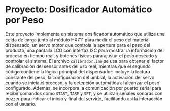# Proyecto: Dosificador Automático por Peso

Este proyecto implementa un sistema dosificador automático que utiliza una celda de carga junto al módulo HX711 para medir el peso del material dispensado, un servo motor que controla la apertura para el paso del producto, una pantalla LCD con interfaz I2C para mostrar la información del proceso en tiempo real, y botones físicos para ajustar el peso deseado y controlar el sistema. El archivo `calibrador.ino` se usa para obtener el factor de calibración del sensor antes del uso real, mientras que el segundo código contiene la lógica principal del dispensador: incluye la lectura constante del peso, la configuración del umbral, la activación del servo cuando se inicia el proceso, y la detención automática al alcanzar el peso configurado. Además, se incorpora la comunicación por puerto serial para recibir comandos como `START`, `TARE` y `SET`, y se utilizan señales sonoras con buzzer para indicar el inicio y final del servido, facilitando así la interacción con el usuario.

